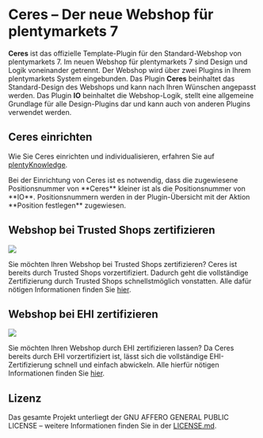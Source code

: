 # Ceres – Der neue Webshop für plentymarkets 7

**Ceres** ist das offizielle Template-Plugin für den Standard-Webshop von plentymarkets 7. Im neuen Webshop für plentymarkets 7 sind Design und Logik voneinander getrennt. Der Webshop wird über zwei Plugins in Ihrem plentymarkets System eingebunden. Das Plugin **Ceres** beinhaltet das Standard-Design des Webshops und kann nach Ihren Wünschen angepasst werden. Das Plugin **IO** beinhaltet die Webshop-Logik, stellt eine allgemeine Grundlage für alle Design-Plugins dar und kann auch von anderen Plugins verwendet werden.

## Ceres einrichten

Wie Sie Ceres einrichten und individualisieren, erfahren Sie auf [plentyKnowledge](https://knowledge.plentymarkets.com/omni-channel/online-shop/ceres-einrichten).

<div class="alert alert-warning" role="alert">
Bei der Einrichtung von Ceres ist es notwendig, dass die zugewiesene Positionsnummer von **Ceres** kleiner ist als die Positionsnummer von **IO**. Positionsnummern werden in der Plugin-Übersicht mit der Aktion **Position festlegen** zugewiesen.
</div>

## Webshop bei Trusted Shops zertifizieren

![](https://github.com/plentymarkets/plugin-ceres/tree/stable/meta/images/eTrusted-Partner_Certified_Software.png?raw=true)

Sie möchten Ihren Webshop bei Trusted Shops zertifizieren? Ceres ist bereits durch Trusted Shops vorzertifiziert. Dadurch geht die vollständige Zertifizierung durch Trusted Shops schnellstmöglich vonstatten. Alle dafür nötigen Informationen finden Sie [hier](https://www.trustedshops.de/shopbetreiber/bestellen.html?shopsoftware=PLENTYMARKETS).

## Webshop bei EHI zertifizieren

![](https://github.com/plentymarkets/plugin-ceres/tree/stable/meta/images/EHI-gepruefter-online-shop.png?raw=true)

Sie möchten Ihren Webshop durch EHI zertifizieren lassen?
Da Ceres bereits durch EHI vorzertifiziert ist, lässt sich die vollständige EHI-Zertifizierung schnell und einfach abwickeln.
Alle hierfür nötigen Informationen finden Sie [hier](https://ehi-siegel.de/shopbetreiber/ehi-siegel/antrag-auf-shopzertifizierung/).

## Lizenz

Das gesamte Projekt unterliegt der GNU AFFERO GENERAL PUBLIC LICENSE – weitere Informationen finden Sie in der [LICENSE.md](https://github.com/plentymarkets/plugin-ceres/blob/stable/LICENSE.md).

